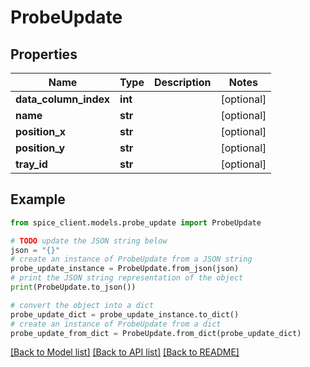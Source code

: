 # ProbeUpdate


## Properties

Name | Type | Description | Notes
------------ | ------------- | ------------- | -------------
**data_column_index** | **int** |  | [optional] 
**name** | **str** |  | [optional] 
**position_x** | **str** |  | [optional] 
**position_y** | **str** |  | [optional] 
**tray_id** | **str** |  | [optional] 

## Example

```python
from spice_client.models.probe_update import ProbeUpdate

# TODO update the JSON string below
json = "{}"
# create an instance of ProbeUpdate from a JSON string
probe_update_instance = ProbeUpdate.from_json(json)
# print the JSON string representation of the object
print(ProbeUpdate.to_json())

# convert the object into a dict
probe_update_dict = probe_update_instance.to_dict()
# create an instance of ProbeUpdate from a dict
probe_update_from_dict = ProbeUpdate.from_dict(probe_update_dict)
```
[[Back to Model list]](../README.md#documentation-for-models) [[Back to API list]](../README.md#documentation-for-api-endpoints) [[Back to README]](../README.md)


